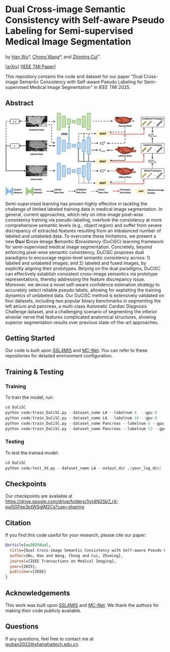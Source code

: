 # Dual Cross-image Semantic Consistency with Self-aware Pseudo Labeling for Semi-supervised Medical Image Segmentation

by [Han Wu](https://hanwu.website/)\*, [Chong Wang](https://cwangrun.github.io/)\*, and [Zhiming Cui](https://shanghaitech-impact.github.io/)<sup>+</sup>.

[[arXiv](https://arxiv.org/abs/2507.21440)] [[IEEE TMI Paper](https://ieeexplore.ieee.org/abstract/document/11104231)]

This repository contains the code and dataset for our paper "Dual Cross-image Semantic Consistency with Self-aware Pseudo Labeling for Semi-supervised Medical Image Segmentation" in IEEE TMI 2025.

## Abstract

![Pipeline Overview](./assets/pipeline.png)

Semi-supervised learning has proven highly effective in tackling the challenge of limited labeled training data in medical image segmentation. 
In general, current approaches, which rely on intra-image pixel-wise consistency training via pseudo-labeling, overlook the consistency at more comprehensive semantic levels (e.g., object region) and suffer from severe discrepancy of extracted features resulting from an imbalanced number of labeled and unlabeled data. 
To overcome these limitations, we present a new **Du**al **C**ross-**i**mage **S**emantic **C**onsistency (DuCiSC) learning framework for semi-supervised medical image segmentation. 
Concretely, beyond enforcing pixel-wise semantic consistency, 
DuCiSC proposes dual paradigms to encourage region-level semantic consistency across: 1) labeled and unlabeled images; and 2) labeled and fused images, 
by explicitly aligning their prototypes. 
Relying on the dual paradigms, 
DuCiSC can effectively establish consistent cross-image semantics via prototype representations, 
thereby addressing the feature discrepancy issue. 
Moreover, we devise a novel self-aware confidence estimation strategy to accurately select reliable pseudo labels, allowing for exploiting the training dynamics of unlabeled data. 
Our DuCiSC method is extensively validated on four datasets, including two popular binary benchmarks in segmenting the left atrium and pancreas, a multi-class Automatic Cardiac Diagnosis Challenge dataset, and
a challenging scenario of segmenting the inferior alveolar nerve that features complicated anatomical structures,
showing superior segmentation results over previous state-of-the-art approaches. 

## Getting Started

Our code is built upon [SSL4MIS](https://github.com/HiLab-git/SSL4MIS) and [MC-Net](https://github.com/ycwu1997/MC-Net). You can refer to these repositories for detailed environment configuration.

## Training & Testing

### Training

To train the model, run:

```python
cd DuCiSC
python code/train_DuCiSC.py --dataset_name LA --labelnum 8  --gpu 0
python code/train_DuCiSC.py --dataset_name LA --labelnum 16 --gpu 0
python code/train_DuCiSC.py --dataset_name Pancreas --labelnum 6 --gpu 0
python code/train_DuCiSC.py --dataset_name Pancreas --labelnum 12 --gpu 0
```

### Testing

To test the trained model:

```python
cd DuCiSC
python code/test_3d.py --dataset_name LA --output_dir ./your_log_dir/  --gpu 0
```

## Checkpoints

Our checkpoints are available at https://drive.google.com/drive/folders/1iyt4N2Sb7_rX-pul5GFep3ptWSgIM2Cs?usp=sharing. 

## Citation

If you find this code useful for your research, please cite our paper:

```bibtex
@article{wu2025dual,
  title={Dual Cross-image Semantic Consistency with Self-aware Pseudo Labeling for Semi-supervised Medical Image Segmentation},
  author={Wu, Han and Wang, Chong and Cui, Zhiming},
  journal={IEEE Transactions on Medical Imaging},
  year={2025},
  publisher={IEEE}
}
```


## Acknowledgements

This work was built upon [SSL4MIS](https://github.com/HiLab-git/SSL4MIS) and [MC-Net](https://github.com/ycwu1997/MC-Net). We thank the authors for making their code publicly available.


## Questions
If any questions, feel free to contact me at wuhan2022@shanghaitech.edu.cn.